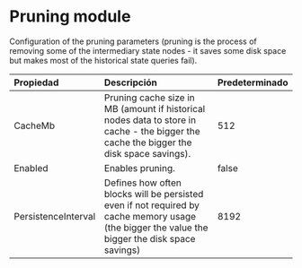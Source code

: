 # Pruning module

Configuration of the pruning parameters \(pruning is the process of removing some of the intermediary state nodes - it saves some disk space but makes most of the historical state queries fail\).

| Propiedad | Descripción | Predeterminado |
| :--- | :--- | :--- |
| CacheMb | Pruning cache size in MB \(amount if historical nodes data to store in cache - the bigger the cache the bigger the disk space savings\). | 512 |
| Enabled | Enables pruning. | false |
| PersistenceInterval | Defines how often blocks will be persisted even if not required by cache memory usage \(the bigger the value the bigger the disk space savings\) | 8192 |

